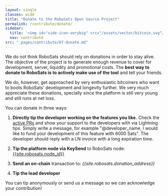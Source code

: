 ```yaml
---
layout: single
classes: wide
title: "Donate to the RoboSats Open Source Project"
permalink: /contribute/donate/
sidebar:
  title: '<img id="side-icon-verybig" src="/assets/vector/bitcoin.svg"/>Donate'
  nav: contribute
src: "_pages/contribute/07-donate.md"
---
```


We do not think RoboSats should rely on donations in order to stay alive. The objective of the project is to generate enough revenue to cover for development, server, liquidity and promotional costs. The **best way to donate to RoboSats is to actively make use of the tool** and tell your friends.

We do, however, get approached by very enthusiastic bitcoiners who want to boots RoboSats' development and longevity further. We very much appreciate these donations, specially since the platform is still very young and still runs at net loss.

You can donate in three ways:

 1. **Directly tip the developer working on the features you like.** Check the [active PRs](https://github.com/Reckless-Satoshi/robosats/pulls) and show your support to the developers with via Lightning tips. Simply write a message, for example "@developer_name, I would like to fund your development of this feature with 6000 Sats". The developer should reply with a LN invoice with a long expiration time.

 2. **Tip the platform node via KeySend** to RoboSats node: [{{site.robosats.node_id}}](https://amboss.space/node/{{site.robosats.node_id}})

 3. **Send an on-chain** transaction to: *{{site.robosats.donation_address}}*
 4. **Tip the lead developer**
  <div>
    <lightning-widget name="Reckless Satoshi (Lead Dev)" accent="#9c27b0" to="02ce13573f6ab577088cead4379dc64f300ffbeca2ae040beee9f3541ccc4427c7" image="https://pbs.twimg.com/profile_images/1501319536477282305/M7De9qEE_400x400.jpg"/>
    <script src="https://embed.twentyuno.net/js/app.js"></script>
  </div>

 You can tip anonymously or send us a message so we can acknowledge your contribution!

